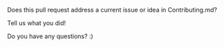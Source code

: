 Does this pull request address a current issue or idea in Contributing.md?

Tell us what you did!

Do you have any questions? :)
